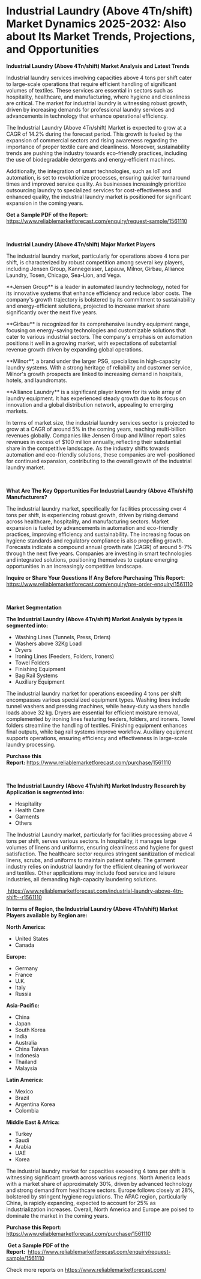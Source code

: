 <p><h1>Industrial Laundry (Above 4Tn/shift) Market Dynamics 2025-2032: Also about Its Market Trends, Projections, and Opportunities</h1></p><p><strong>Industrial Laundry (Above 4Tn/shift) Market Analysis and Latest Trends</strong></p>
<p><p>Industrial laundry services involving capacities above 4 tons per shift cater to large-scale operations that require efficient handling of significant volumes of textiles. These services are essential in sectors such as hospitality, healthcare, and manufacturing, where hygiene and cleanliness are critical. The market for industrial laundry is witnessing robust growth, driven by increasing demands for professional laundry services and advancements in technology that enhance operational efficiency.</p><p>The Industrial Laundry (Above 4Tn/shift) Market is expected to grow at a CAGR of 14.2% during the forecast period. This growth is fueled by the expansion of commercial sectors and rising awareness regarding the importance of proper textile care and cleanliness. Moreover, sustainability trends are pushing the industry towards eco-friendly practices, including the use of biodegradable detergents and energy-efficient machines.</p><p>Additionally, the integration of smart technologies, such as IoT and automation, is set to revolutionize processes, ensuring quicker turnaround times and improved service quality. As businesses increasingly prioritize outsourcing laundry to specialized services for cost-effectiveness and enhanced quality, the industrial laundry market is positioned for significant expansion in the coming years.</p></p>
<p><strong>Get a Sample PDF of the Report:&nbsp;</strong> <a href="https://www.reliablemarketforecast.com/enquiry/request-sample/1561110?utm_campaign=2288&utm_medium=2&utm_source=Github&utm_content=ia&utm_term=11042025&utm_id=industrial-laundry-above-4tnshift">https://www.reliablemarketforecast.com/enquiry/request-sample/1561110</a></p>
<p>&nbsp;</p>
<p><strong>Industrial Laundry (Above 4Tn/shift) Major Market Players</strong></p>
<p><p>The industrial laundry market, particularly for operations above 4 tons per shift, is characterized by robust competition among several key players, including Jensen Group, Kannegeisser, Lapauw, Milnor, Girbau, Alliance Laundry, Tosen, Chicago, Sea-Lion, and Vega. </p><p>**Jensen Group** is a leader in automated laundry technology, noted for its innovative systems that enhance efficiency and reduce labor costs. The company's growth trajectory is bolstered by its commitment to sustainability and energy-efficient solutions, projected to increase market share significantly over the next five years.</p><p>**Girbau** is recognized for its comprehensive laundry equipment range, focusing on energy-saving technologies and customizable solutions that cater to various industrial sectors. The company's emphasis on automation positions it well in a growing market, with expectations of substantial revenue growth driven by expanding global operations.</p><p>**Milnor**, a brand under the larger PSG, specializes in high-capacity laundry systems. With a strong heritage of reliability and customer service, Milnor's growth prospects are linked to increasing demand in hospitals, hotels, and laundromats. </p><p>**Alliance Laundry** is a significant player known for its wide array of laundry equipment. It has experienced steady growth due to its focus on innovation and a global distribution network, appealing to emerging markets.</p><p>In terms of market size, the industrial laundry services sector is projected to grow at a CAGR of around 5% in the coming years, reaching multi-billion revenues globally. Companies like Jensen Group and Milnor report sales revenues in excess of $100 million annually, reflecting their substantial share in the competitive landscape. As the industry shifts towards automation and eco-friendly solutions, these companies are well-positioned for continued expansion, contributing to the overall growth of the industrial laundry market.</p></p>
<p>&nbsp;</p>
<p><strong>What Are The Key Opportunities For Industrial Laundry (Above 4Tn/shift) Manufacturers?</strong></p>
<p><p>The industrial laundry market, specifically for facilities processing over 4 tons per shift, is experiencing robust growth, driven by rising demand across healthcare, hospitality, and manufacturing sectors. Market expansion is fueled by advancements in automation and eco-friendly practices, improving efficiency and sustainability. The increasing focus on hygiene standards and regulatory compliance is also propelling growth. Forecasts indicate a compound annual growth rate (CAGR) of around 5-7% through the next five years. Companies are investing in smart technologies and integrated solutions, positioning themselves to capture emerging opportunities in an increasingly competitive landscape.</p></p>
<p><strong>Inquire or Share Your Questions If Any Before Purchasing This Report:</strong> <a href="https://www.reliablemarketforecast.com/enquiry/pre-order-enquiry/1561110?utm_campaign=2288&utm_medium=2&utm_source=Github&utm_content=ia&utm_term=11042025&utm_id=industrial-laundry-above-4tnshift">https://www.reliablemarketforecast.com/enquiry/pre-order-enquiry/1561110</a></p>
<p>&nbsp;</p>
<p><strong>Market Segmentation</strong></p>
<p><strong>The Industrial Laundry (Above 4Tn/shift) Market Analysis by types is segmented into:</strong></p>
<p><ul><li>Washing Lines (Tunnels, Press, Driers)</li><li>Washers above 32Kg Load</li><li>Dryers</li><li>Ironing Lines (Feeders, Folders, Ironers)</li><li>Towel Folders</li><li>Finishing Equipment</li><li>Bag Rail Systems</li><li>Auxiliary Equipment</li></ul></p>
<p><p>The industrial laundry market for operations exceeding 4 tons per shift encompasses various specialized equipment types. Washing lines include tunnel washers and pressing machines, while heavy-duty washers handle loads above 32 kg. Dryers are essential for efficient moisture removal, complemented by ironing lines featuring feeders, folders, and ironers. Towel folders streamline the handling of textiles. Finishing equipment enhances final outputs, while bag rail systems improve workflow. Auxiliary equipment supports operations, ensuring efficiency and effectiveness in large-scale laundry processing.</p></p>
<p><strong>Purchase this Report:&nbsp;</strong><a href="https://www.reliablemarketforecast.com/purchase/1561110?utm_campaign=2288&utm_medium=2&utm_source=Github&utm_content=ia&utm_term=11042025&utm_id=industrial-laundry-above-4tnshift">https://www.reliablemarketforecast.com/purchase/1561110</a></p>
<p>&nbsp;</p>
<p><strong>The Industrial Laundry (Above 4Tn/shift) Market Industry Research by Application is segmented into:</strong></p>
<p><ul><li>Hospitality</li><li>Health Care</li><li>Garments</li><li>Others</li></ul></p>
<p><p>The Industrial Laundry market, particularly for facilities processing above 4 tons per shift, serves various sectors. In hospitality, it manages large volumes of linens and uniforms, ensuring cleanliness and hygiene for guest satisfaction. The healthcare sector requires stringent sanitization of medical linens, scrubs, and uniforms to maintain patient safety. The garment industry relies on industrial laundry for the efficient cleaning of workwear and textiles. Other applications may include food service and leisure industries, all demanding high-capacity laundering solutions.</p></p>
<p><a href="https://www.reliablemarketforecast.com/industrial-laundry-above-4tn-shift--r1561110?utm_campaign=2288&utm_medium=2&utm_source=Github&utm_content=ia&utm_term=11042025&utm_id=industrial-laundry-above-4tnshift">&nbsp;https://www.reliablemarketforecast.com/industrial-laundry-above-4tn-shift--r1561110</a></p>
<p><strong>In terms of Region, the Industrial Laundry (Above 4Tn/shift) Market Players available by Region are:</strong></p>
<p>
    <p> <strong> North America: </strong>
        <ul>
            <li>United States</li>
            <li>Canada</li>
        </ul>
        </p> 
    <p> <strong> Europe: </strong>
        <ul>
            <li>Germany</li>
            <li>France</li>
            <li>U.K.</li>
            <li>Italy</li>
            <li>Russia</li>
        </ul>
        </p> 
    <p> <strong> Asia-Pacific: </strong>
        <ul>
            <li>China</li>
            <li>Japan</li>
            <li>South Korea</li>
            <li>India</li>
            <li>Australia</li>
            <li>China Taiwan</li>
            <li>Indonesia</li>
            <li>Thailand</li>
            <li>Malaysia</li>
        </ul>
        </p> 
    <p> <strong> Latin America: </strong>
        <ul>
            <li>Mexico</li>
            <li>Brazil</li>
            <li>Argentina Korea</li>
            <li>Colombia</li>
        </ul>
        </p> 
    <p> <strong> Middle East & Africa: </strong>
        <ul>
            <li>Turkey</li>
            <li>Saudi</li>
            <li>Arabia</li>
            <li>UAE</li>
            <li>Korea</li>
        </ul>
    </p>
    </p>
<p><p>The industrial laundry market for capacities exceeding 4 tons per shift is witnessing significant growth across various regions. North America leads with a market share of approximately 30%, driven by advanced technology and strong demand from healthcare sectors. Europe follows closely at 28%, bolstered by stringent hygiene regulations. The APAC region, particularly China, is rapidly expanding, expected to account for 25% as industrialization increases. Overall, North America and Europe are poised to dominate the market in the coming years.</p></p>
<p><strong>Purchase this Report: </strong><a href="https://www.reliablemarketforecast.com/purchase/1561110?utm_campaign=2288&utm_medium=2&utm_source=Github&utm_content=ia&utm_term=11042025&utm_id=industrial-laundry-above-4tnshift">https://www.reliablemarketforecast.com/purchase/1561110</a></p>
<p>&nbsp;<strong>Get a Sample PDF of the Report:&nbsp;&nbsp;</strong><a href="https://www.reliablemarketforecast.com/enquiry/request-sample/1561110?utm_campaign=2288&utm_medium=2&utm_source=Github&utm_content=ia&utm_term=11042025&utm_id=industrial-laundry-above-4tnshift">https://www.reliablemarketforecast.com/enquiry/request-sample/1561110</a></p>
<p><strong></strong></p>
<p>Check more reports on <a href="https://www.reliablemarketforecast.com/?utm_campaign=2288&utm_medium=2&utm_source=Github&utm_content=ia&utm_term=11042025&utm_id=industrial-laundry-above-4tnshift">https://www.reliablemarketforecast.com/</a></p>